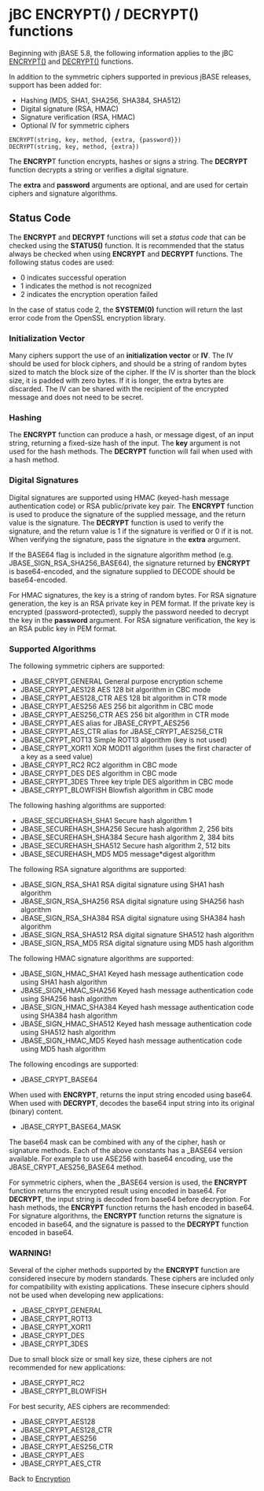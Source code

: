 # jBC ENCRYPT() / DECRYPT() functions  

<PageHeader />

Beginning with jBASE 5.8, the following information applies to the jBC [ENCRYPT()](../../jbc/encrypt/README.md) and [DECRYPT()](../../jbc/decrypt/README.md) functions.

In addition to the symmetric ciphers supported in previous jBASE releases, support has been added for:

* Hashing (MD5, SHA1, SHA256, SHA384, SHA512)
* Digital signature (RSA, HMAC)
* Signature verification (RSA, HMAC)
* Optional IV for symmetric ciphers

```
ENCRYPT(string, key, method, {extra, {password}})
DECRYPT(string, key, method, {extra})
```

The **ENCRYP**T function encrypts, hashes or signs a string. The **DECRYPT** function decrypts a string or verifies a digital signature.

The **extra** and **password** arguments are optional, and are used for certain ciphers and signature algorithms.

## Status Code

The **ENCRYPT** and **DECRYPT** functions will set a _status code_ that can be checked using the **STATUS()** function. It is recommended that the status always be checked when using **ENCRYPT** and **DECRYPT** functions. The following status codes are used:

* 0 indicates successful operation  
* 1 indicates the method is not recognized  
* 2 indicates the encryption operation failed  

In the case of status code 2, the **SYSTEM(0)** function will return the last error code from the OpenSSL encryption library.

### Initialization Vector

Many ciphers support the use of an **initialization vector** or **IV**. The IV should be used for block ciphers, and should be a string of random bytes sized to match the block size of the cipher. If the IV is shorter than the block size, it is padded with zero bytes. If it is longer, the extra bytes are discarded. The IV can be shared with the recipient of the encrypted message and does not need to be secret.

### Hashing

The **ENCRYPT** function can produce a hash, or message digest, of an input string, returning a fixed-size hash of the input. The **key** argument is not used for the hash methods. The **DECRYPT** function will fail when used with a hash method.

### Digital Signatures

Digital signatures are supported using HMAC (keyed-hash message authentication code) or RSA public/private key pair. The **ENCRYPT** function is used to produce the signature of the supplied message, and the return value is the signature. The **DECRYPT** function is used to verify the signature, and the return value is 1 if the signature is verified or 0 if it is not. When verifying the signature, pass the signature in the **extra** argument.

If the BASE64 flag is included in the signature algorithm method (e.g. JBASE_SIGN_RSA_SHA256_BASE64), the signature returned by **ENCRYPT** is base64-encoded, and the signature supplied to DECODE should be base64-encoded.

For HMAC signatures, the key is a string of random bytes. For RSA signature generation, the key is an RSA private key in PEM format. If the private key is encrypted (password-protected), supply the password needed to decrypt the key in the **password** argument. For RSA signature verification, the key is an RSA public key in PEM format.

### Supported Algorithms

The following symmetric ciphers are supported:

* JBASE\_CRYPT\_GENERAL General purpose encryption scheme  
* JBASE\_CRYPT\_AES128 AES 128 bit algorithm in CBC mode  
* JBASE\_CRYPT\_AES128\_CTR AES 128 bit algorithm in CTR mode  
* JBASE\_CRYPT\_AES256 AES 256 bit algorithm in CBC mode  
* JBASE\_CRYPT\_AES256\_CTR AES 256 bit algorithm in CTR mode  
* JBASE\_CRYPT\_AES alias for JBASE\_CRYPT\_AES256  
* JBASE\_CRYPT\_AES\_CTR alias for JBASE\_CRYPT\_AES256\_CTR
* JBASE\_CRYPT\_ROT13 Simple ROT13 algorithm (key is not used)
* JBASE\_CRYPT\_XOR11 XOR MOD11 algorithm (uses the first character of a key as a seed value)
* JBASE\_CRYPT\_RC2 RC2 algorithm in CBC mode
* JBASE\_CRYPT\_DES DES algorithm in CBC mode
* JBASE\_CRYPT\_3DES Three key triple DES algorithm in CBC mode
* JBASE\_CRYPT\_BLOWFISH Blowfish algorithm in CBC mode

The following hashing algorithms are supported:

* JBASE\_SECUREHASH\_SHA1 Secure hash algorithm 1
* JBASE\_SECUREHASH\_SHA256 Secure hash algorithm 2, 256 bits
* JBASE\_SECUREHASH\_SHA384 Secure hash algorithm 2, 384 bits
* JBASE\_SECUREHASH\_SHA512 Secure hash algorithm 2, 512 bits
* JBASE\_SECUREHASH\_MD5 MD5 message*digest algorithm

The following RSA signature algorithms are supported:

* JBASE\_SIGN\_RSA\_SHA1 RSA digital signature using SHA1 hash algorithm
* JBASE\_SIGN\_RSA\_SHA256 RSA digital signature using SHA256 hash algorithm
* JBASE\_SIGN\_RSA\_SHA384 RSA digital signature using SHA384 hash algorithm
* JBASE\_SIGN\_RSA\_SHA512 RSA digital signature SHA512 hash algorithm
* JBASE\_SIGN\_RSA\_MD5 RSA digital signature using MD5 hash algorithm

The following HMAC signature algorithms are supported:

* JBASE\_SIGN\_HMAC\_SHA1 Keyed hash message authentication code using SHA1 hash algorithm
* JBASE\_SIGN\_HMAC\_SHA256 Keyed hash message authentication code using SHA256 hash algorithm
* JBASE\_SIGN\_HMAC\_SHA384 Keyed hash message authentication code using SHA384 hash algorithm
* JBASE\_SIGN\_HMAC\_SHA512 Keyed hash message authentication code using SHA512 hash algorithm
* JBASE\_SIGN\_HMAC\_MD5 Keyed hash message authentication code using MD5 hash algorithm

The following encodings are supported:

* JBASE\_CRYPT\_BASE64

When used with **ENCRYPT**, returns the input string encoded using base64. When used with **DECRYPT**, decodes the base64 input string into its original (binary) content.

* JBASE\_CRYPT\_BASE64\_MASK

The base64 mask can be combined with any of the cipher, hash or signature methods. Each of the above constants has a _BASE64 version available. For example to use ASE256 with base64 encoding, use the JBASE_CRYPT_AES256_BASE64 method.

For symmetric ciphers, when the _BASE64 version is used, the **ENCRYPT** function returns the encrypted result using encoded in base64. For **DECRYPT**, the input string is decoded from base64 before decryption. For hash methods, the **ENCRYPT** function returns the hash encoded in base64. For signature algorithms, the **ENCRYPT** function returns the signature is encoded in base64, and the signature is passed to the **DECRYPT** function encoded in base64.

### **WARNING!**

Several of the cipher methods supported by the **ENCRYPT** function are considered insecure by modern standards. These ciphers are included only for compatibility with existing applications. These insecure ciphers should not be used when developing new applications:

* JBASE_CRYPT_GENERAL
* JBASE_CRYPT_ROT13
* JBASE_CRYPT_XOR11
* JBASE_CRYPT_DES
* JBASE_CRYPT_3DES

Due to small block size or small key size, these ciphers are not recommended for new applications:

* JBASE_CRYPT_RC2
* JBASE_CRYPT_BLOWFISH

For best security, AES ciphers are recommended:

* JBASE_CRYPT_AES128
* JBASE_CRYPT_AES128_CTR
* JBASE_CRYPT_AES256
* JBASE_CRYPT_AES256_CTR
* JBASE_CRYPT_AES
* JBASE_CRYPT_AES_CTR

Back to [Encryption](./../README.md)

<PageFooter />

